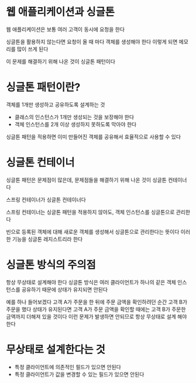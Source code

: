 # 웹 애플리케이션과 싱글톤 
웹 애플리케이션은 보통 여러 고객이 동시에 요청을 한다

싱글톤을 활용하지 않는다면 요청이 올 때 마다 객체를 생성해야 한다
이렇게 되면 메모리를 많이 쓰게 된다

이 문제를 해결하기 위해 나온 것이 싱글톤 패턴이다

# 싱글톤 패턴이란?
객체를 1개만 생성하고 공유하도록 설계하는 것
- 클래스의 인스턴스가 1개만 생성되는 것을 보장해야 한다
- 객체 인스턴스를 2개 이상 생성하지 못하도록 막아야 한다

싱글톤 패턴을 적용하면 이미 만들어진 객체를 공유해서 효율적으로 사용할 수 있다

# 싱글톤 컨테이너
싱글톤 패턴은 문제점이 많은데, 문제점들을 해결하기 위해 나온 것이 싱글톤 컨테이너다

스프링 컨테이너가 싱글톤 컨테이너다

스프링 컨테이너는 싱글톤 패턴을 적용하지 않아도, 객체 인스턴스를 싱글톤으로 관리한다

빈으로 등록된 객체에 대해 새로운 객체를 생성해서 싱글톤으로 관리한다는 뜻이다
이러한 기능을 싱글톤 레지스트리라 한다

# 싱글톤 방식의 주의점
항상 무상태로 설계해야 한다
싱글톤 방식은 여러 클라이언트가 하나의 같은 객체 인스턴스를 공유하기 때문에 상태가 유지되면 안된다

예를 하나 들어보겠다
고객 A가 주문을 한 뒤에 주문 금액을 확인하려던 순간 고객 B가 주문을 했다
상태가 유지된다면
고객 A가 주문 금액을 확인할 때에는 고객 B가 주문한 금액까지 더해져 있을 것이다
이런 문제가 발생하면 안되므로 항상 무상태로 설계 해야한다

# 무상태로 설계한다는 것
- 특정 클라이언트에 의존적인 필드가 있으면 안된다
- 특정 클라이언트가 값을 변경할 수 있는 필드가 있으면 안된다



